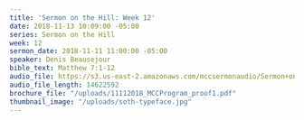 ```yaml
---
title: 'Sermon on the Hill: Week 12'
date: 2018-11-13 10:09:00 -05:00
series: Sermon on the Hill
week: 12
sermon_date: 2018-11-11 11:00:00 -05:00
speaker: Denis Beausejour
bible_text: Matthew 7:1-12
audio_file: https://s3.us-east-2.amazonaws.com/mccsermonaudio/Sermon+on+the+Hill_+Week+12.lite.mp3
audio_file_length: 14622592
brochure_file: "/uploads/11112018_MCCProgram_proof1.pdf"
thumbnail_image: "/uploads/soth-typeface.jpg"
---
```


